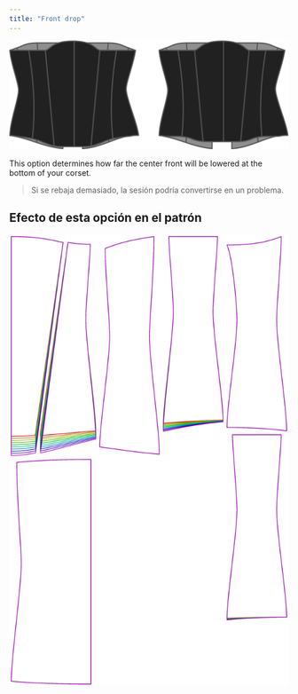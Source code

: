 ```yaml
---
title: "Front drop"
---
```


![The front drop option on Cathrin](./frontdrop.svg)

This option determines how far the center front will be lowered at the bottom of your corset.

> Si se rebaja demasiado, la sesión podría convertirse en un problema.

## Efecto de esta opción en el patrón

![This image shows the effect of this option by superimposing several variants that have a different value for this option](cathrin_frontdrop_sample.svg "Effect of this option on the pattern")
